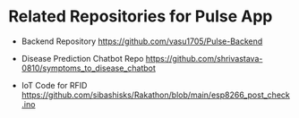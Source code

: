 # Related Repositories for Pulse App
* Backend Repository
https://github.com/vasu1705/Pulse-Backend

* Disease Prediction Chatbot Repo
https://github.com/shrivastava-0810/symptoms_to_disease_chatbot

* IoT Code for RFID
https://github.com/sibashisks/Rakathon/blob/main/esp8266_post_check.ino
